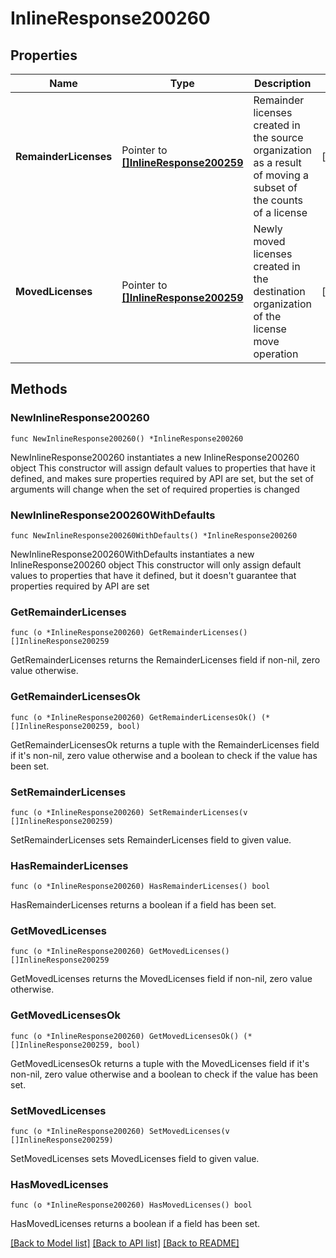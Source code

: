 # InlineResponse200260

## Properties

Name | Type | Description | Notes
------------ | ------------- | ------------- | -------------
**RemainderLicenses** | Pointer to [**[]InlineResponse200259**](InlineResponse200259.md) | Remainder licenses created in the source organization as a result of moving a subset of the counts of a license | [optional] 
**MovedLicenses** | Pointer to [**[]InlineResponse200259**](InlineResponse200259.md) | Newly moved licenses created in the destination organization of the license move operation | [optional] 

## Methods

### NewInlineResponse200260

`func NewInlineResponse200260() *InlineResponse200260`

NewInlineResponse200260 instantiates a new InlineResponse200260 object
This constructor will assign default values to properties that have it defined,
and makes sure properties required by API are set, but the set of arguments
will change when the set of required properties is changed

### NewInlineResponse200260WithDefaults

`func NewInlineResponse200260WithDefaults() *InlineResponse200260`

NewInlineResponse200260WithDefaults instantiates a new InlineResponse200260 object
This constructor will only assign default values to properties that have it defined,
but it doesn't guarantee that properties required by API are set

### GetRemainderLicenses

`func (o *InlineResponse200260) GetRemainderLicenses() []InlineResponse200259`

GetRemainderLicenses returns the RemainderLicenses field if non-nil, zero value otherwise.

### GetRemainderLicensesOk

`func (o *InlineResponse200260) GetRemainderLicensesOk() (*[]InlineResponse200259, bool)`

GetRemainderLicensesOk returns a tuple with the RemainderLicenses field if it's non-nil, zero value otherwise
and a boolean to check if the value has been set.

### SetRemainderLicenses

`func (o *InlineResponse200260) SetRemainderLicenses(v []InlineResponse200259)`

SetRemainderLicenses sets RemainderLicenses field to given value.

### HasRemainderLicenses

`func (o *InlineResponse200260) HasRemainderLicenses() bool`

HasRemainderLicenses returns a boolean if a field has been set.

### GetMovedLicenses

`func (o *InlineResponse200260) GetMovedLicenses() []InlineResponse200259`

GetMovedLicenses returns the MovedLicenses field if non-nil, zero value otherwise.

### GetMovedLicensesOk

`func (o *InlineResponse200260) GetMovedLicensesOk() (*[]InlineResponse200259, bool)`

GetMovedLicensesOk returns a tuple with the MovedLicenses field if it's non-nil, zero value otherwise
and a boolean to check if the value has been set.

### SetMovedLicenses

`func (o *InlineResponse200260) SetMovedLicenses(v []InlineResponse200259)`

SetMovedLicenses sets MovedLicenses field to given value.

### HasMovedLicenses

`func (o *InlineResponse200260) HasMovedLicenses() bool`

HasMovedLicenses returns a boolean if a field has been set.


[[Back to Model list]](../README.md#documentation-for-models) [[Back to API list]](../README.md#documentation-for-api-endpoints) [[Back to README]](../README.md)


